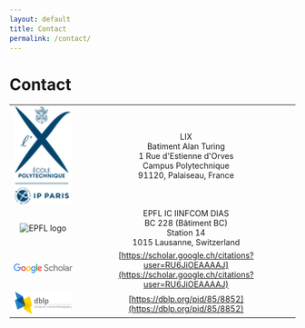 ```yaml
---
layout: default
title: Contact
permalink: /contact/
---
```


# Contact

| | |
| :--------: | :-----------: |
| ![X logo](images/x_logo.png) | LIX <br> Batiment Alan Turing <br> 1 Rue d'Estienne d'Orves <br> Campus Polytechnique<br> 91120, Palaiseau, France |
| ![EPFL logo](https://www.epfl.ch/labs/dias/wp-content/themes/wp-theme-2018/assets/svg/epfl-logo.svg?refresh=now) | EPFL IC IINFCOM DIAS <br> BC 228 (Bâtiment BC) <br> Station 14 <br> 1015 Lausanne, Switzerland |
| ![scholar logo](images/scholar_logo_64dp.png) | [https://scholar.google.ch/citations?user=RU6JiOEAAAAJ](https://scholar.google.ch/citations?user=RU6JiOEAAAAJ) |
| ![dblp logo](images/dblp_logo_320_120.png) | [https://dblp.org/pid/85/8852](https://dblp.org/pid/85/8852) |


